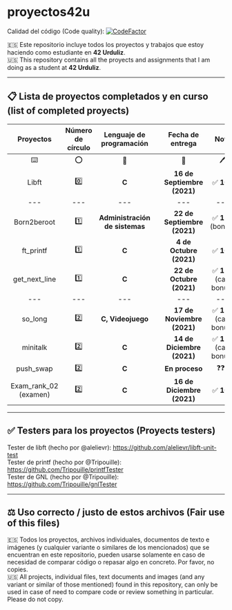 # proyectos42u

Calidad del código (Code quality): [![CodeFactor](https://www.codefactor.io/repository/github/allplayed/proyectos42u/badge?s=78de944f4586421d1953b3a1ca590ed1e74c1c01)](https://www.codefactor.io/repository/github/allplayed/proyectos42u)

🇪🇸 Este repositorio incluye todos los proyectos y trabajos que estoy haciendo como estudiante en **42 Urduliz**.           
🇺🇸 This repository contains all the proyects and assignments that I am doing as a student at **42 Urduliz**.

-------

## 📋 Lista de proyectos completados y en curso (list of completed proyects)
| Proyectos | Número de círculo | Lenguaje de programación | | Fecha de entrega | Nota |
| :-------------: | :-------------: | :-------------: | :-------------: | :-------------: | :-------------: |
| ⌨️ | ⭕ | 🧠 | | 📅 | 🖊️ |
| Libft  | 0️⃣ | **C** | | **16 de Septiembre (2021)** | ✅ **100** |
| --- | --- | --- | | --- | --- |
| Born2beroot | 1️⃣ | **Administración de sistemas**  | | **22 de Septiembre (2021)**  | ✅ **125** (bonus) |
| ft_printf | 1️⃣ | **C** | | **4 de Octubre (2021)**  | ✅ **100** |
| get_next_line | 1️⃣ | **C** | | **22 de Octubre (2021)**  | ✅ **117** (casi bonus) |
| --- | --- | --- | | --- | --- |
| so_long | 2️⃣ | **C, Videojuego** | | **17 de Noviembre (2021)**  | ✅ **110** (casi bonus) |
| minitalk | 2️⃣ | **C** | | **14 de Diciembre (2021)**  | ✅ **115** (casi bonus) |
| push_swap | 2️⃣ | **C** | | **En proceso**  | ❓❓❓ |
| Exam_rank_02 (examen) | 2️⃣ | **C** | | **16 de Diciembre (2021)** | ✅ **100** |

-------

## ✅ Testers para los proyectos (Proyects testers)
Tester de libft (hecho por @alelievr): https://github.com/alelievr/libft-unit-test                    
Tester de printf (hecho por @Tripouille): https://github.com/Tripouille/printfTester                    
Tester de GNL (hecho por @Tripouille): https://github.com/Tripouille/gnlTester                       

-------

## ⚖️ Uso correcto / justo de estos archivos (Fair use of this files)
🇪🇸 Todos los proyectos, archivos individuales, documentos de texto e imágenes (y cualquier variante o similares de los mencionados) que se encuentran en este repositorio, pueden usarse solamente en caso de necesidad de comparar código o repasar algo en concreto. Por favor, no copies.              
🇺🇸 All projects, individual files, text documents and images (and any variant or similar of those mentioned) found in this repository, can only be used in case of need to compare code or review something in particular. Please do not copy.
